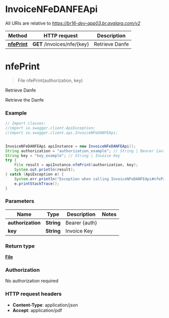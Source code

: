 # InvoiceNFeDANFEApi

All URIs are relative to *https://br16-dev-app03.br.avalara.com/v2*

Method | HTTP request | Description
------------- | ------------- | -------------
[**nfePrint**](InvoiceNFeDANFEApi.md#nfePrint) | **GET** /invoices/nfe/{key} | Retrieve Danfe


<a name="nfePrint"></a>
# **nfePrint**
> File nfePrint(authorization, key)

Retrieve Danfe

Retrieve the Danfe 

### Example
```java
// Import classes:
//import io.swagger.client.ApiException;
//import io.swagger.client.api.InvoiceNFeDANFEApi;


InvoiceNFeDANFEApi apiInstance = new InvoiceNFeDANFEApi();
String authorization = "authorization_example"; // String | Bearer {auth}
String key = "key_example"; // String | Invoice Key
try {
    File result = apiInstance.nfePrint(authorization, key);
    System.out.println(result);
} catch (ApiException e) {
    System.err.println("Exception when calling InvoiceNFeDANFEApi#nfePrint");
    e.printStackTrace();
}
```

### Parameters

Name | Type | Description  | Notes
------------- | ------------- | ------------- | -------------
 **authorization** | **String**| Bearer {auth} |
 **key** | **String**| Invoice Key |

### Return type

[**File**](File.md)

### Authorization

No authorization required

### HTTP request headers

 - **Content-Type**: application/json
 - **Accept**: application/pdf

